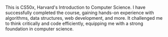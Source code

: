 This is CS50x, Harvard's Introduction to Computer Science. I have successfully completed the course, gaining hands-on experience with algorithms, data structures, web development, and more. It challenged me to think critically and code efficiently, equipping me with a strong foundation in computer science.


